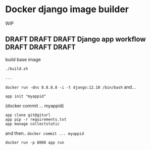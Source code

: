 # Docker django image builder

WIP

## DRAFT DRAFT DRAFT Django app workflow DRAFT DRAFT DRAFT

build base image

    ./build.sh 
    
    ...


```docker run -dns 8.8.8.8 -i -t django:12.10 /bin/bash``` and...

    app init "myappid"
        
        
(docker commit ... myappid)
    
    
    app clone git@giturl
    app pip -r requirements.txt
    app manage collectstatic
   
   
and then.. ```docker commit ... myappid ```


```docker run -p 8000 app run```
